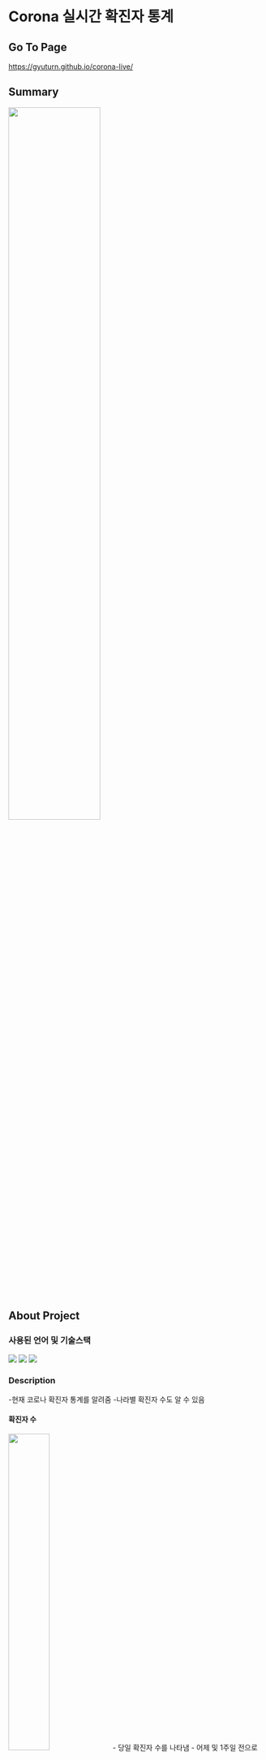 # Corona 실시간 확진자 통계

## Go To Page
https://gyuturn.github.io/corona-live/

## Summary
<img src="https://user-images.githubusercontent.com/87477702/158557888-58a493ed-d89e-4b37-b801-a5111c60fbd2.PNG" width="60%"/>

## About Project

### 사용된 언어 및 기술스택

<img src="https://img.shields.io/badge/html5-E34F26?style=for-the-badge&logo=html5&logoColor=white"> <img src="https://img.shields.io/badge/css-1572B6?style=for-the-badge&logo=css3&logoColor=white"> <img src="https://img.shields.io/badge/react-61DAFB?style=for-the-badge&logo=react&logoColor=black">

### Description
-현재 코로나 확진자 통계를 알려줌
-나라별 확진자 수도 알 수 있음

#### 확진자 수
<img src="https://user-images.githubusercontent.com/87477702/158558640-6e4a063c-f3ea-48b8-b5a5-480a25181ca5.PNG" width="40%"/>
- 당일 확진자 수를 나타냄
- 어제 및 1주일 전으로 비교하여 나타냄

#### 주간별 확진자 수

- 꺾은선 그래프로 7일간 확진자 수 추이를 알 수 있음

#### 누적 확진자 수

- 누적된 막대형 그래프로 현재까지 누적된 확진자 수를 알 수 있음
